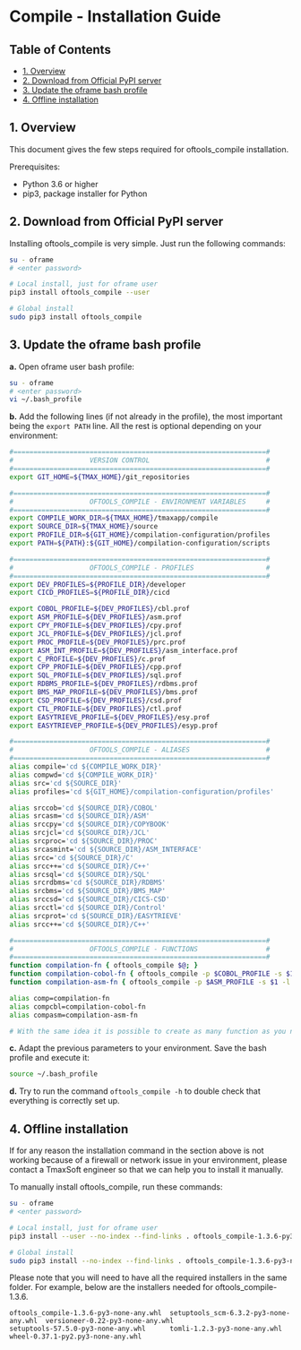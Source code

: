 # Compile - Installation Guide <!-- omit in toc -->

## Table of Contents <!-- omit in toc -->

* [1. Overview](#1-overview)
* [2. Download from Official PyPI server](#2-download-from-official-pypi-server)
* [3. Update the oframe bash profile](#3-update-the-oframe-bash-profile)
* [4. Offline installation](#4-offline-installation)

## 1. Overview

This document gives the few steps required for oftools_compile installation. 

Prerequisites:
- Python 3.6 or higher
- pip3, package installer for Python

## 2. Download from Official PyPI server

Installing oftools_compile is very simple. Just run the following commands:
```bash
su - oframe
# <enter password>

# Local install, just for oframe user
pip3 install oftools_compile --user

# Global install
sudo pip3 install oftools_compile
```

## 3. Update the oframe bash profile

**a.** Open oframe user bash profile:
```bash
su - oframe
# <enter password>
vi ~/.bash_profile
```

**b.** Add the following lines  (if not already in the profile), the most important being the `export PATH` line. All the rest is optional depending on your environment:

```bash
#===============================================================#
#                   VERSION CONTROL                             #
#===============================================================#
export GIT_HOME=${TMAX_HOME}/git_repositories

#===============================================================#
#                   OFTOOLS_COMPILE - ENVIRONMENT VARIABLES     #
#===============================================================#
export COMPILE_WORK_DIR=${TMAX_HOME}/tmaxapp/compile
export SOURCE_DIR=${TMAX_HOME}/source
export PROFILE_DIR=${GIT_HOME}/compilation-configuration/profiles
export PATH=${PATH}:${GIT_HOME}/compilation-configuration/scripts

#===============================================================#
#                   OFTOOLS_COMPILE - PROFILES                  #
#===============================================================#
export DEV_PROFILES=${PROFILE_DIR}/developer
export CICD_PROFILES=${PROFILE_DIR}/cicd

export COBOL_PROFILE=${DEV_PROFILES}/cbl.prof
export ASM_PROFILE=${DEV_PROFILES}/asm.prof
export CPY_PROFILE=${DEV_PROFILES}/cpy.prof
export JCL_PROFILE=${DEV_PROFILES}/jcl.prof
export PROC_PROFILE=${DEV_PROFILES}/prc.prof
export ASM_INT_PROFILE=${DEV_PROFILES}/asm_interface.prof
export C_PROFILE=${DEV_PROFILES}/c.prof
export CPP_PROFILE=${DEV_PROFILES}/cpp.prof
export SQL_PROFILE=${DEV_PROFILES}/sql.prof
export RDBMS_PROFILE=${DEV_PROFILES}/rdbms.prof
export BMS_MAP_PROFILE=${DEV_PROFILES}/bms.prof
export CSD_PROFILE=${DEV_PROFILES}/csd.prof
export CTL_PROFILE=${DEV_PROFILES}/ctl.prof
export EASYTRIEVE_PROFILE=${DEV_PROFILES}/esy.prof
export EASYTRIEVEP_PROFILE=${DEV_PROFILES}/esyp.prof

#===============================================================#
#                   OFTOOLS_COMPILE - ALIASES                   #
#===============================================================#
alias compile='cd ${COMPILE_WORK_DIR}'
alias compwd='cd ${COMPILE_WORK_DIR}'
alias src='cd ${SOURCE_DIR}'
alias profiles='cd ${GIT_HOME}/compilation-configuration/profiles'

alias srccob='cd ${SOURCE_DIR}/COBOL'
alias srcasm='cd ${SOURCE_DIR}/ASM'
alias srccpy='cd ${SOURCE_DIR}/COPYBOOK'
alias srcjcl='cd ${SOURCE_DIR}/JCL'
alias srcproc='cd ${SOURCE_DIR}/PROC'
alias srcasmint='cd ${SOURCE_DIR}/ASM_INTERFACE'
alias srcc='cd ${SOURCE_DIR}/C'
alias srcc++='cd ${SOURCE_DIR}/C++'
alias srcsql='cd ${SOURCE_DIR}/SQL'
alias srcrdbms='cd ${SOURCE_DIR}/RDBMS'
alias srcbms='cd ${SOURCE_DIR}/BMS_MAP'
alias srccsd='cd ${SOURCE_DIR}/CICS-CSD'
alias srcctl='cd ${SOURCE_DIR}/Control'
alias srcprot='cd ${SOURCE_DIR}/EASYTRIEVE'
alias srcc++='cd ${SOURCE_DIR}/C++'

#===============================================================#
#                   OFTOOLS_COMPILE - FUNCTIONS                 #
#===============================================================#
function compilation-fn { oftools_compile $@; }
function compilation-cobol-fn { oftools_compile -p $COBOL_PROFILE -s $1 -l INFO; }
function compilation-asm-fn { oftools_compile -p $ASM_PROFILE -s $1 -l INFO; }

alias comp=compilation-fn
alias compcbl=compilation-cobol-fn
alias compasm=compilation-asm-fn

# With the same idea it is possible to create as many function as you need
```

**c.** Adapt the previous parameters to your environment. Save the bash profile and execute it:
```bash
source ~/.bash_profile
```

**d.** Try to run the command `oftools_compile -h` to double check that everything is correctly set up.

## 4. Offline installation

If for any reason the installation command in the section above is not working because of a firewall or network issue in your environment, please contact a TmaxSoft engineer so that we can help you to install it manually.

To manually install oftools_compile, run these commands:
```bash
su - oframe
# <enter password>

# Local install, just for oframe user
pip3 install --user --no-index --find-links . oftools_compile-1.3.6-py3-none-any.whl

# Global install
sudo pip3 install --no-index --find-links . oftools_compile-1.3.6-py3-none-any.whl
```

Please note that you will need to have all the required installers in the same folder.
For example, below are the installers needed for oftools_compile-1.3.6.

```
oftools_compile-1.3.6-py3-none-any.whl  setuptools_scm-6.3.2-py3-none-any.whl  versioneer-0.22-py3-none-any.whl
setuptools-57.5.0-py3-none-any.whl      tomli-1.2.3-py3-none-any.whl           wheel-0.37.1-py2.py3-none-any.whl
```
